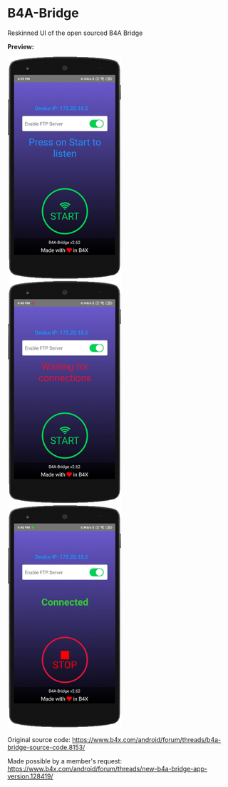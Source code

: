 # B4A-Bridge
Reskinned UI of the open sourced B4A Bridge

**Preview:**

<img src="https://github.com/pyhoon/B4A-Bridge/blob/main/images/01.png" title="01" height="500" /> <img src="https://github.com/pyhoon/B4A-Bridge/blob/main/images/02.png" title="02" height="500" /> <img src="https://github.com/pyhoon/B4A-Bridge/blob/main/images/03.png" title="03" height="500" />


Original source code: https://www.b4x.com/android/forum/threads/b4a-bridge-source-code.8153/

Made possible by a member's request: https://www.b4x.com/android/forum/threads/new-b4a-bridge-app-version.128419/
